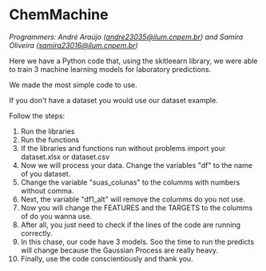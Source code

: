 # ChemMachine

*Programmers: André Araújo (andre23035@ilum.cnpem.br) and Samira Oliveira (samira23016@ilum.cnpem.br)*

Here we have a Python code that, using the skitleearn library, we were able to train 3 machine learning models for laboratory predictions.

We made the most simple code to use.

If you don't have a dataset you would use our dataset example.

Follow the steps:

1. Run the libraries
2. Run the functions
3. If the libraries and functions run without problems import your dataset.xlsx or dataset.csv
4. Now we will process your data. Change the variables "df" to the name of you dataset.
5. Change the variable "suas_colunas" to the columms with numbers without comma.
6. Next, the variable "df1_alt" will remove the columms do you not use.
7. Now you will change the FEATURES and the TARGETS to the columms of do you wanna use.
8. After all, you just need to check if the lines of the code are running correctly.
9. In this chase, our code have 3 models. Soo the time to run the predicts will change because the Gaussian Process are really heavy.
10. Finally, use the code conscientiously and thank you.
 
